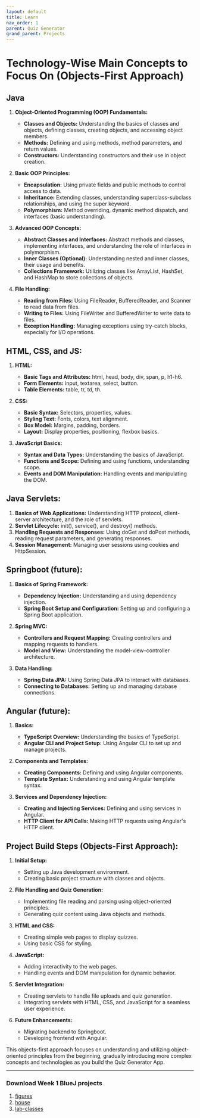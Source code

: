 ```yaml
---
layout: default
title: Learn
nav_order: 1
parent: Quiz Generator
grand_parent: Projects
---
```


# Technology-Wise Main Concepts to Focus On (Objects-First Approach)
## Java

1. **Object-Oriented Programming (OOP) Fundamentals:**

   - **Classes and Objects:** Understanding the basics of classes and objects, defining classes, creating objects, and accessing object members.
   - **Methods:** Defining and using methods, method parameters, and return values.
   - **Constructors:** Understanding constructors and their use in object creation.

2. **Basic OOP Principles:**

   - **Encapsulation:** Using private fields and public methods to control access to data.
   - **Inheritance:** Extending classes, understanding superclass-subclass relationships, and using the super keyword.
   - **Polymorphism:** Method overriding, dynamic method dispatch, and interfaces (basic understanding).

3. **Advanced OOP Concepts:**

   - **Abstract Classes and Interfaces:** Abstract methods and classes, implementing interfaces, and understanding the role of interfaces in polymorphism.
   - **Inner Classes (Optional):** Understanding nested and inner classes, their usage and benefits.
   - **Collections Framework:** Utilizing classes like ArrayList, HashSet, and HashMap to store collections of objects.

4. **File Handling:**

   - **Reading from Files:** Using FileReader, BufferedReader, and Scanner to read data from files.
   - **Writing to Files:** Using FileWriter and BufferedWriter to write data to files.
   - **Exception Handling:** Managing exceptions using try-catch blocks, especially for I/O operations.

## HTML, CSS, and JS:

1. **HTML:**

   - **Basic Tags and Attributes:** html, head, body, div, span, p, h1-h6.
   - **Form Elements:** input, textarea, select, button.
   - **Table Elements:** table, tr, td, th.

2. **CSS:**

   - **Basic Syntax:** Selectors, properties, values.
   - **Styling Text:** Fonts, colors, text alignment.
   - **Box Model:** Margins, padding, borders.
   - **Layout:** Display properties, positioning, flexbox basics.

3. **JavaScript Basics:**

   - **Syntax and Data Types:** Understanding the basics of JavaScript.
   - **Functions and Scope:** Defining and using functions, understanding scope.
   - **Events and DOM Manipulation:** Handling events and manipulating the DOM.

## Java Servlets:

1. **Basics of Web Applications:** Understanding HTTP protocol, client-server architecture, and the role of servlets.
2. **Servlet Lifecycle:** init(), service(), and destroy() methods.
3. **Handling Requests and Responses:** Using doGet and doPost methods, reading request parameters, and generating responses.
4. **Session Management:** Managing user sessions using cookies and HttpSession.

## Springboot (future):

1. **Basics of Spring Framework:**

   - **Dependency Injection:** Understanding and using dependency injection.
   - **Spring Boot Setup and Configuration:** Setting up and configuring a Spring Boot application.

2. **Spring MVC:**

   - **Controllers and Request Mapping:** Creating controllers and mapping requests to handlers.
   - **Model and View:** Understanding the model-view-controller architecture.

3. **Data Handling:**

   - **Spring Data JPA:** Using Spring Data JPA to interact with databases.
   - **Connecting to Databases:** Setting up and managing database connections.

## Angular (future):

1. **Basics:**

   - **TypeScript Overview:** Understanding the basics of TypeScript.
   - **Angular CLI and Project Setup:** Using Angular CLI to set up and manage projects.

2. **Components and Templates:**

   - **Creating Components:** Defining and using Angular components.
   - **Template Syntax:** Understanding and using Angular template syntax.

3. **Services and Dependency Injection:**

   - **Creating and Injecting Services:** Defining and using services in Angular.
   - **HTTP Client for API Calls:** Making HTTP requests using Angular's HTTP client.

## Project Build Steps (Objects-First Approach):

1. **Initial Setup:**

   - Setting up Java development environment.
   - Creating basic project structure with classes and objects.

2. **File Handling and Quiz Generation:**

   - Implementing file reading and parsing using object-oriented principles.
   - Generating quiz content using Java objects and methods.

3. **HTML and CSS:**

   - Creating simple web pages to display quizzes.
   - Using basic CSS for styling.

4. **JavaScript:**

   - Adding interactivity to the web pages.
   - Handling events and DOM manipulation for dynamic behavior.

5. **Servlet Integration:**

   - Creating servlets to handle file uploads and quiz generation.
   - Integrating servlets with HTML, CSS, and JavaScript for a seamless user experience.

6. **Future Enhancements:**

   - Migrating backend to Springboot.
   - Developing frontend with Angular.

This objects-first approach focuses on understanding and utilizing object-oriented principles from the beginning, gradually introducing more complex concepts and technologies as you build the Quiz Generator App.

---

### Download Week 1 BlueJ projects
  1. [figures](https://github.com/vikas-bandaru/exciting-java/blob/main/docs/resources/projects/bluej/part01/figures.zip)
  2. [house](https://github.com/vikas-bandaru/exciting-java/blob/main/docs/resources/projects/bluej/part01/house.zip)
  3. [lab-classes](https://github.com/vikas-bandaru/exciting-java/blob/main/docs/resources/projects/bluej/part01/lab-classes.zip)
